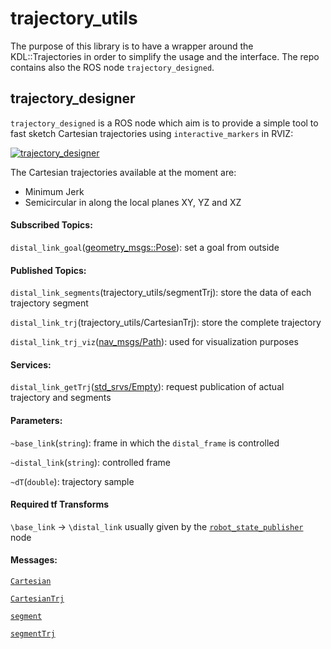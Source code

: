 trajectory_utils
================
The purpose of this library is to have a wrapper around the KDL::Trajectories in order to simplify the usage and the interface.
The repo contains also the ROS node ```trajectory_designed```.

trajectory_designer
-------------------
```trajectory_designed``` is a ROS node which aim is to provide a simple tool to fast sketch Cartesian trajectories using ```interactive_markers``` in RVIZ:

[![trajectory_designer](https://img.youtube.com/vi/HPBwuupm1Fo/0.jpg)](https://www.youtube.com/watch?v=HPBwuupm1Fo)

The Cartesian trajectories available at the moment are:
- Minimum Jerk
- Semicircular in along the local planes XY, YZ and XZ

#### Subscribed Topics:
```distal_link_goal```([geometry_msgs::Pose](http://docs.ros.org/api/geometry_msgs/html/msg/Pose.html)): set a goal from outside

#### Published Topics:
```distal_link_segments```(trajectory_utils/segmentTrj): store the data of each trajectory segment

```distal_link_trj```(trajectory_utils/CartesianTrj): store the complete trajectory

```distal_link_trj_viz```([nav_msgs/Path](http://docs.ros.org/api/nav_msgs/html/msg/Path.html)): used for visualization purposes

#### Services:
```distal_link_getTrj```([std_srvs/Empty](http://docs.ros.org/api/std_srvs/html/srv/Empty.html)): request publication of actual trajectory and segments

#### Parameters:
```~base_link```(```string```): frame in which the ```distal_frame``` is controlled

```~distal_link```(```string```): controlled frame

```~dT```(```double```): trajectory sample

#### Required tf Transforms
```\base_link``` -> ```\distal_link``` usually given by the [```robot_state_publisher```](http://wiki.ros.org/robot_state_publisher) node

#### Messages:
[```Cartesian```](https://github.com/ADVRHumanoids/trajectory_utils/blob/master/msg/Cartesian.msg)

[```CartesianTrj```](https://github.com/ADVRHumanoids/trajectory_utils/blob/master/msg/CartesianTrj.msg)

[```segment```](https://github.com/ADVRHumanoids/trajectory_utils/blob/master/msg/segment.msg)

[```segmentTrj```](https://github.com/ADVRHumanoids/trajectory_utils/blob/master/msg/segmentTrj.msg)

